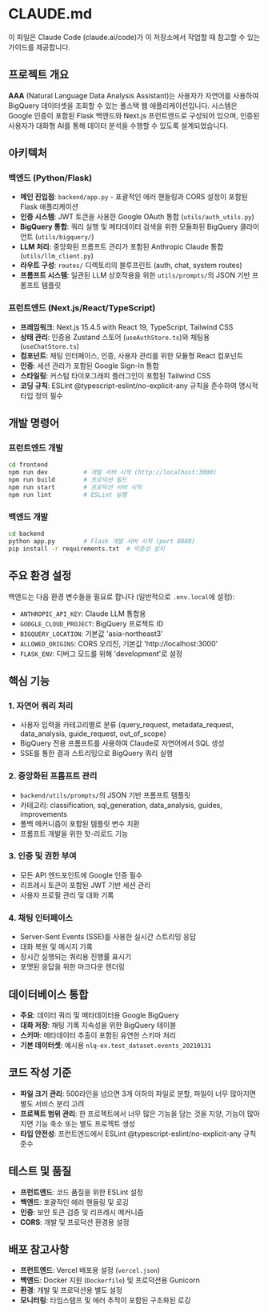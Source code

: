 # CLAUDE.md

이 파일은 Claude Code (claude.ai/code)가 이 저장소에서 작업할 때 참고할 수 있는 가이드를 제공합니다.

## 프로젝트 개요

**AAA** (Natural Language Data Analysis Assistant)는 사용자가 자연어를 사용하여 BigQuery 데이터셋을 조회할 수 있는 풀스택 웹 애플리케이션입니다. 시스템은 Google 인증이 포함된 Flask 백엔드와 Next.js 프런트엔드로 구성되어 있으며, 인증된 사용자가 대화형 AI를 통해 데이터 분석을 수행할 수 있도록 설계되었습니다.

## 아키텍처

### 백엔드 (Python/Flask)
- **메인 진입점**: `backend/app.py` - 포괄적인 에러 핸들링과 CORS 설정이 포함된 Flask 애플리케이션
- **인증 시스템**: JWT 토큰을 사용한 Google OAuth 통합 (`utils/auth_utils.py`)
- **BigQuery 통합**: 쿼리 실행 및 메타데이터 검색을 위한 모듈화된 BigQuery 클라이언트 (`utils/bigquery/`)
- **LLM 처리**: 중앙화된 프롬프트 관리가 포함된 Anthropic Claude 통합 (`utils/llm_client.py`)
- **라우트 구성**: `routes/` 디렉토리의 블루프린트 (auth, chat, system routes)
- **프롬프트 시스템**: 일관된 LLM 상호작용을 위한 `utils/prompts/`의 JSON 기반 프롬프트 템플릿

### 프런트엔드 (Next.js/React/TypeScript)
- **프레임워크**: Next.js 15.4.5 with React 19, TypeScript, Tailwind CSS
- **상태 관리**: 인증용 Zustand 스토어 (`useAuthStore.ts`)와 채팅용 (`useChatStore.ts`)
- **컴포넌트**: 채팅 인터페이스, 인증, 사용자 관리를 위한 모듈형 React 컴포넌트
- **인증**: 세션 관리가 포함된 Google Sign-In 통합
- **스타일링**: 커스텀 타이포그래피 플러그인이 포함된 Tailwind CSS
- **코딩 규칙**: ESLint @typescript-eslint/no-explicit-any 규칙을 준수하여 명시적 타입 정의 필수

## 개발 명령어

### 프런트엔드 개발
```bash
cd frontend
npm run dev          # 개발 서버 시작 (http://localhost:3000)
npm run build        # 프로덕션 빌드
npm run start        # 프로덕션 서버 시작
npm run lint         # ESLint 실행
```

### 백엔드 개발
```bash
cd backend
python app.py        # Flask 개발 서버 시작 (port 8080)
pip install -r requirements.txt  # 의존성 설치
```

## 주요 환경 설정

백엔드는 다음 환경 변수들을 필요로 합니다 (일반적으로 `.env.local`에 설정):
- `ANTHROPIC_API_KEY`: Claude LLM 통합용
- `GOOGLE_CLOUD_PROJECT`: BigQuery 프로젝트 ID
- `BIGQUERY_LOCATION`: 기본값 'asia-northeast3'
- `ALLOWED_ORIGINS`: CORS 오리진, 기본값 'http://localhost:3000'
- `FLASK_ENV`: 디버그 모드를 위해 'development'로 설정

## 핵심 기능

### 1. 자연어 쿼리 처리
- 사용자 입력을 카테고리별로 분류 (query_request, metadata_request, data_analysis, guide_request, out_of_scope)
- BigQuery 전용 프롬프트를 사용하여 Claude로 자연어에서 SQL 생성
- SSE를 통한 결과 스트리밍으로 BigQuery 쿼리 실행

### 2. 중앙화된 프롬프트 관리
- `backend/utils/prompts/`의 JSON 기반 프롬프트 템플릿
- 카테고리: classification, sql_generation, data_analysis, guides, improvements
- 폴백 메커니즘이 포함된 템플릿 변수 치환
- 프롬프트 개발을 위한 핫-리로드 기능

### 3. 인증 및 권한 부여
- 모든 API 엔드포인트에 Google 인증 필수
- 리프레시 토큰이 포함된 JWT 기반 세션 관리
- 사용자 프로필 관리 및 대화 기록

### 4. 채팅 인터페이스
- Server-Sent Events (SSE)를 사용한 실시간 스트리밍 응답
- 대화 복원 및 메시지 기록
- 장시간 실행되는 쿼리용 진행률 표시기
- 포맷된 응답을 위한 마크다운 렌더링

## 데이터베이스 통합

- **주요**: 데이터 쿼리 및 메타데이터용 Google BigQuery
- **대화 저장**: 채팅 기록 지속성을 위한 BigQuery 테이블
- **스키마**: 메타데이터 추출이 포함된 유연한 스키마 처리
- **기본 데이터셋**: 예시용 `nlq-ex.test_dataset.events_20210131`

## 코드 작성 기준

- **파일 크기 관리**: 500라인을 넘으면 3개 이하의 파일로 분할, 파일이 너무 많아지면 별도 서비스 분리 고려
- **프로젝트 범위 관리**: 한 프로젝트에서 너무 많은 기능을 담는 것을 지양, 기능이 많아지면 기능 축소 또는 별도 프로젝트 생성
- **타입 안전성**: 프런트엔드에서 ESLint @typescript-eslint/no-explicit-any 규칙 준수

## 테스트 및 품질

- **프런트엔드**: 코드 품질을 위한 ESLint 설정
- **백엔드**: 포괄적인 에러 핸들링 및 로깅
- **인증**: 보안 토큰 검증 및 리프레시 메커니즘
- **CORS**: 개발 및 프로덕션 환경용 설정

## 배포 참고사항

- **프런트엔드**: Vercel 배포용 설정 (`vercel.json`)
- **백엔드**: Docker 지원 (`Dockerfile`) 및 프로덕션용 Gunicorn
- **환경**: 개발 및 프로덕션용 별도 설정
- **모니터링**: 타임스탬프 및 에러 추적이 포함된 구조화된 로깅